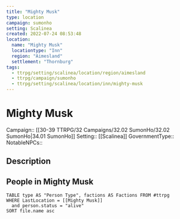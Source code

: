 ```yaml
---
title: "Mighty Musk"
type: location
campaign: sumonho
setting: Scalinea
created: 2022-07-24 08:53:48
location:
  name: "Mighty Musk"
  locationtype: "Inn"
  region: "Aimesland"
  settlement: "Thornburg"
tags:
  - ttrpg/setting/scalinea/location/region/aimesland
  - ttrpg/campaign/sumonho
  - ttrpg/setting/scalinea/location/inn/mighty-musk
---
```

# Mighty Musk

Campaign:: [[30-39 TTRPG/32 Campaigns/32.02 SumonHo/32.02 SumonHo|34.01 SumonHo]]
Setting:: [[Scalinea]]
GovernmentType::
NotableNPCs::

## Description



## People in Mighty Musk

```dataview
TABLE type AS "Person Type", factions AS Factions FROM #ttrpg 
WHERE LastLocation = [[Mighty Musk]]
  and person.status = "alive"
SORT file.name asc
```



